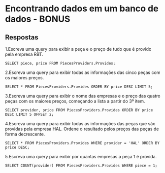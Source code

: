 # Encontrando dados em um banco de dados - BONUS

## Respostas


1.Escreva uma query para exibir a peça e o preço de tudo que é provido pela empresa RBT.

    SELECT piece, price FROM PiecesProviders.Provides;

2.Escreva uma query para exibir todas as informações das cinco peças com os maiores preços.

    SELECT * FROM PiecesProviders.Provides ORDER BY price DESC LIMIT 5;

3.Escreva uma query para exibir o nome das empresas e o preço das quatro peças com os maiores preços, começando a lista a partir do 3º item.

    SELECT provider, price FROM PiecesProviders.Provides ORDER BY price DESC LIMIT 5 OFFSET 2;

4.Escreva uma query para exibir todas as informações das peças que são providas pela empresa HAL. Ordene o resultado pelos preços das peças de forma decrescente.

    SELECT * FROM PiecesProviders.Provides WHERE provider = 'HAL' ORDER BY price DESC;

5.Escreva uma query para exibir por quantas empresas a peça 1 é provida.

    SELECT COUNT(provider) FROM PiecesProviders.Provides WHERE piece = 1;